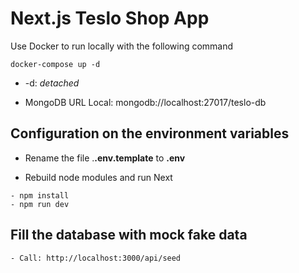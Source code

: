 # Next.js Teslo Shop App
Use Docker to run locally with the following command
``````````
docker-compose up -d
``````````

*  -d: _detached_

* MongoDB URL Local:
mongodb://localhost:27017/teslo-db

## Configuration on the environment variables
* Rename the file .__.env.template__ to __.env__

* Rebuild node modules and run Next
``````````
- npm install
- npm run dev
``````````
## Fill the database with mock fake data

```
- Call: http://localhost:3000/api/seed
```